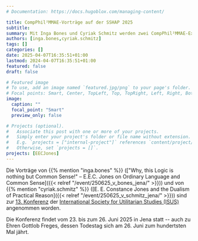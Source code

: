 ```yaml
---
# Documentation: https://docs.hugoblox.com/managing-content/

title: CompPhil²MMAE-Vorträge auf der SSHAP 2025
subtitle: 
summary: Mit Inga Bones und Cyriak Schmitz werden zwei CompPhil²MMAE-Expert:innen zur Geschichte der Analytischen Philosophie auf der [13. Konferenz](https://www.gw.uni-jena.de/69663/tagung-sshap-2025) der [International Society for Utilitarian Studies (ISUS)](http://sshap.org/about/) vortragen.  
authors: [inga.bones,cyriak.schmitz]
tags: []
categories: []
date: 2025-04-07T16:35:51+01:00
lastmod: 2024-04-07T16:35:51+01:00
featured: false
draft: false

# Featured image
# To use, add an image named `featured.jpg/png` to your page's folder.
# Focal points: Smart, Center, TopLeft, Top, TopRight, Left, Right, BottomLeft, Bottom, BottomRight.
image:
  caption: ""
  focal_point: "Smart"
  preview_only: false

# Projects (optional).
#   Associate this post with one or more of your projects.
#   Simply enter your project's folder or file name without extension.
#   E.g. `projects = ["internal-project"]` references `content/project/deep-learning/index.md`.
#   Otherwise, set `projects = []`.
projects: [EECJones]
---
```


Die Vorträge von {{% mention "inga.bones" %}} (["Why, this Logic is nothing but Common Sense!" – E.E.C. Jones on Ordinary Language and Common Sense]({{< relref "/event/250625_v_bones_jena/" >}})) und von {{% mention "cyriak.schmitz" %}} ([E. E. Constance Jones and the Dualism of Practical Reason]({{< relref "/event/250625_v_schmitz_jena/" >}})) sind zur [13. Konferenz](https://www.gw.uni-jena.de/69663/tagung-sshap-2025) der [International Society for Utilitarian Studies (ISUS)](http://sshap.org/about/) angenommen worden.

<!--more-->

Die Konferenz findet vom 23. bis zum 26. Juni 2025 in Jena statt -- auch zu Ehren Gottlob Freges, dessen Todestag sich am 26. Juni zum hundertsten Mal jährt. 


